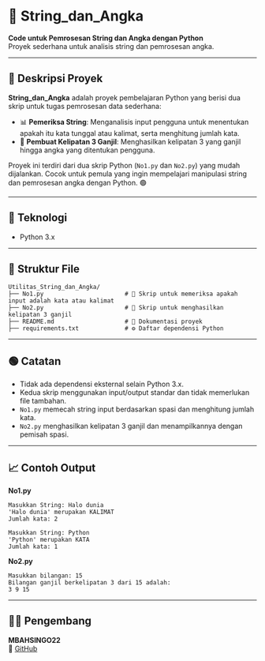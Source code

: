 # 📝 String_dan_Angka

**Code untuk Pemrosesan String dan Angka dengan Python**  
Proyek sederhana untuk analisis string dan pemrosesan angka.

---

## 📖 Deskripsi Proyek

**String_dan_Angka** adalah proyek pembelajaran Python yang berisi dua skrip untuk tugas pemrosesan data sederhana:

- 📊 **Pemeriksa String**: Menganalisis input pengguna untuk menentukan apakah itu kata tunggal atau kalimat, serta menghitung jumlah kata.  
- 🔢 **Pembuat Kelipatan 3 Ganjil**: Menghasilkan kelipatan 3 yang ganjil hingga angka yang ditentukan pengguna.

Proyek ini terdiri dari dua skrip Python (`No1.py` dan `No2.py`) yang mudah dijalankan. Cocok untuk pemula yang ingin mempelajari manipulasi string dan pemrosesan angka dengan Python. 🟢

---

## 🧠 Teknologi

- Python 3.x

---

## 📂 Struktur File

```
Utilitas_String_dan_Angka/
├── No1.py                       # 📝 Skrip untuk memeriksa apakah input adalah kata atau kalimat
├── No2.py                       # 🔢 Skrip untuk menghasilkan kelipatan 3 ganjil
├── README.md                    # 📖 Dokumentasi proyek
├── requirements.txt             # ⚙️ Daftar dependensi Python
```

---


## 🟢 Catatan

- Tidak ada dependensi eksternal selain Python 3.x.  
- Kedua skrip menggunakan input/output standar dan tidak memerlukan file tambahan.  
- `No1.py` memecah string input berdasarkan spasi dan menghitung jumlah kata.  
- `No2.py` menghasilkan kelipatan 3 ganjil dan menampilkannya dengan pemisah spasi.

---

## 📈 Contoh Output

**No1.py**
```
Masukkan String: Halo dunia
'Halo dunia' merupakan KALIMAT
Jumlah kata: 2

Masukkan String: Python
'Python' merupakan KATA
Jumlah kata: 1
```

**No2.py**
```
Masukkan bilangan: 15
Bilangan ganjil berkelipatan 3 dari 15 adalah:
3 9 15
```

---

## 👨‍💻 Pengembang

**MBAHSINGO22**  
🔗 [GitHub](https://github.com/MBAHSINGO22)
